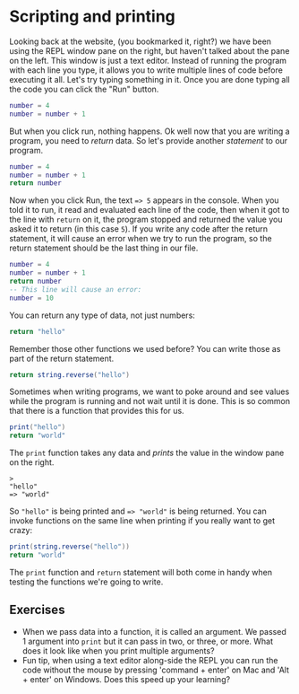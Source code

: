 # Scripting and printing

Looking back at the website, (you bookmarked it, right?) we have been using the REPL window pane on the right, but haven't talked about the pane on the left.
This window is just a text editor.
Instead of running the program with each line you type, it allows you to write multiple lines of code before executing it all.
Let's try typing something in it.
Once you are done typing all the code you can click the "Run" button.

```lua
number = 4
number = number + 1
```

But when you click run, nothing happens.
Ok well now that you are writing a program, you need to *return* data.
So let's provide another *statement* to our program.

```lua
number = 4
number = number + 1
return number
```

Now when you click Run, the text `=> 5` appears in the console.
When you told it to run, it read and evaluated each line of the code, then when it got to the line with `return` on it, the program stopped and returned the value you asked it to return (in this case `5`).
If you write any code after the return statement, it will cause an error when we try to run the program, so the return statement should be the last thing in our file.

```lua
number = 4
number = number + 1
return number
-- This line will cause an error:
number = 10
```

You can return any type of data, not just numbers:

```lua
return "hello"
```

Remember those other functions we used before?
You can write those as part of the return statement.

```lua
return string.reverse("hello")
```

Sometimes when writing programs, we want to poke around and see values while the program is running and not wait until it is done.
This is so common that there is a function that provides this for us.

```lua
print("hello")
return "world"
```

The `print` function takes any data and *prints* the value in the window pane on the right.
```
>
"hello"
=> "world"
```
So `"hello"` is being printed and `=> "world"` is being returned.
You can invoke functions on the same line when printing if you really want to get crazy:

```lua
print(string.reverse("hello"))
return "world"
```

The `print` function and `return` statement will both come in handy when testing the functions we're going to write.


## Exercises

- When we pass data into a function, it is called an argument. We passed 1 argument into `print` but it can pass in two, or three, or more. What does it look like when you print multiple arguments?
- Fun tip, when using a text editor along-side the REPL you can run the code without the mouse by pressing 'command + enter' on Mac and 'Alt + enter' on Windows. Does this speed up your learning?
